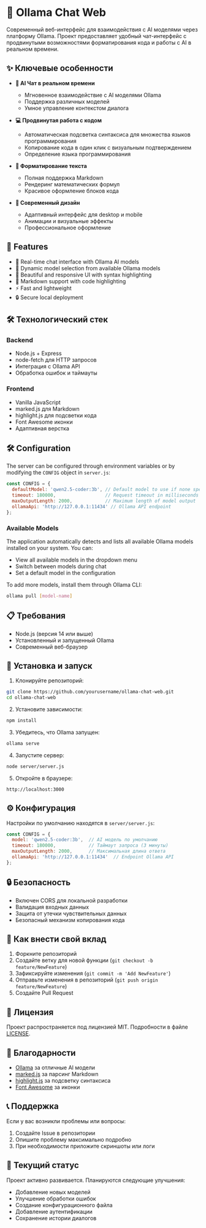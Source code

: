 # 🤖 Ollama Chat Web

Современный веб-интерфейс для взаимодействия с AI моделями через платформу Ollama. Проект предоставляет удобный чат-интерфейс с продвинутыми возможностями форматирования кода и работы с AI в реальном времени.

## ✨ Ключевые особенности

- **🎯 AI Чат в реальном времени**
  - Мгновенное взаимодействие с AI моделями Ollama
  - Поддержка различных моделей
  - Умное управление контекстом диалога

- **💻 Продвинутая работа с кодом**
  - Автоматическая подсветка синтаксиса для множества языков программирования
  - Копирование кода в один клик с визуальным подтверждением
  - Определение языка программирования

- **📝 Форматирование текста**
  - Полная поддержка Markdown
  - Рендеринг математических формул
  - Красивое оформление блоков кода

- **🎨 Современный дизайн**
  - Адаптивный интерфейс для desktop и mobile
  - Анимации и визуальные эффекты
  - Профессиональное оформление

## 🌟 Features

- 💬 Real-time chat interface with Ollama AI models
- 🔄 Dynamic model selection from available Ollama models
- 🎨 Beautiful and responsive UI with syntax highlighting
- 📝 Markdown support with code highlighting
- ⚡ Fast and lightweight
- 🔒 Secure local deployment

## 🛠️ Технологический стек

### Backend
- Node.js + Express
- node-fetch для HTTP запросов
- Интеграция с Ollama API
- Обработка ошибок и таймауты

### Frontend
- Vanilla JavaScript
- marked.js для Markdown
- highlight.js для подсветки кода
- Font Awesome иконки
- Адаптивная верстка

## 🛠️ Configuration

The server can be configured through environment variables or by modifying the `CONFIG` object in `server.js`:

```javascript
const CONFIG = {
  defaultModel: 'qwen2.5-coder:3b', // Default model to use if none specified
  timeout: 180000,                  // Request timeout in milliseconds
  maxOutputLength: 2000,            // Maximum length of model output
  ollamaApi: 'http://127.0.0.1:11434' // Ollama API endpoint
};
```

### Available Models

The application automatically detects and lists all available Ollama models installed on your system. You can:

- View all available models in the dropdown menu
- Switch between models during chat
- Set a default model in the configuration

To add more models, install them through Ollama CLI:
```bash
ollama pull [model-name]
```

## 📋 Требования

- Node.js (версия 14 или выше)
- Установленный и запущенный Ollama
- Современный веб-браузер

## 🚀 Установка и запуск

1. Клонируйте репозиторий:
```bash
git clone https://github.com/yourusername/ollama-chat-web.git
cd ollama-chat-web
```

2. Установите зависимости:
```bash
npm install
```

3. Убедитесь, что Ollama запущен:
```bash
ollama serve
```

4. Запустите сервер:
```bash
node server/server.js
```

5. Откройте в браузере:
```
http://localhost:3000
```

## ⚙️ Конфигурация

Настройки по умолчанию находятся в `server/server.js`:

```javascript
const CONFIG = {
  model: 'qwen2.5-coder:3b',  // AI модель по умолчанию
  timeout: 180000,            // Таймаут запроса (3 минуты)
  maxOutputLength: 2000,      // Максимальная длина ответа
  ollamaApi: 'http://127.0.0.1:11434'  // Endpoint Ollama API
};
```

## 🔒 Безопасность

- Включен CORS для локальной разработки
- Валидация входных данных
- Защита от утечки чувствительных данных
- Безопасный механизм копирования кода

## 🤝 Как внести свой вклад

1. Форкните репозиторий
2. Создайте ветку для новой функции (`git checkout -b feature/NewFeature`)
3. Зафиксируйте изменения (`git commit -m 'Add NewFeature'`)
4. Отправьте изменения в репозиторий (`git push origin feature/NewFeature`)
5. Создайте Pull Request

## 📝 Лицензия

Проект распространяется под лицензией MIT. Подробности в файле [LICENSE](LICENSE).

## 🙏 Благодарности

- [Ollama](https://ollama.ai/) за отличные AI модели
- [marked.js](https://marked.js.org/) за парсинг Markdown
- [highlight.js](https://highlightjs.org/) за подсветку синтаксиса
- [Font Awesome](https://fontawesome.com/) за иконки

## 📞 Поддержка

Если у вас возникли проблемы или вопросы:
1. Создайте Issue в репозитории
2. Опишите проблему максимально подробно
3. При необходимости приложите скриншоты или логи

## 🔄 Текущий статус

Проект активно развивается. Планируются следующие улучшения:
- Добавление новых моделей
- Улучшение обработки ошибок
- Создание конфигурационного файла
- Добавление аутентификации
- Сохранение истории диалогов

